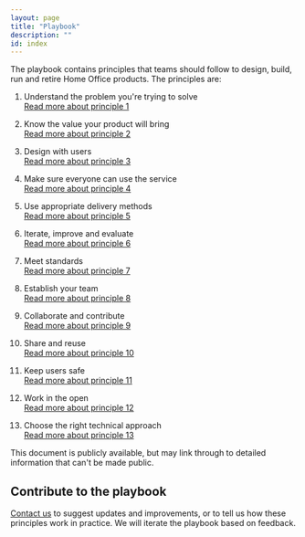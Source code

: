 ```yaml
---
layout: page
title: "Playbook"
description: ""
id: index
---
```


The playbook contains principles that teams should follow to design, build, run and retire Home Office products. The principles are:

1. Understand the problem you're trying to solve  
[Read more about principle 1](https://ukhomeoffice.github.io/playbook/problem/)

2. Know the value your product will bring  
[Read more about principle 2](https://ukhomeoffice.github.io/playbook/know-the-value-your-product-will-bring/)

3. Design with users  
[Read more about principle 3](https://ukhomeoffice.github.io/playbook/be-user-centred/)

4. Make sure everyone can use the service  
[Read more about principle 4](https://ukhomeoffice.github.io/playbook/everyone-can-use/)

5. Use appropriate delivery methods  
[Read more about principle 5](https://ukhomeoffice.github.io/playbook/delivery-methods/)

6. Iterate, improve and evaluate  
[Read more about principle 6](https://ukhomeoffice.github.io/playbook/delivery-methods/)

7. Meet standards  
[Read more about principle 7](https://ukhomeoffice.github.io/playbook/standards-governance/)

8. Establish your team  
[Read more about principle 8](https://ukhomeoffice.github.io/playbook/team/)

9. Collaborate and contribute  
[Read more about principle 9](https://ukhomeoffice.github.io/playbook/collaborate/)

10. Share and reuse  
[Read more about principle 10](https://ukhomeoffice.github.io/playbook/share/)

11. Keep users safe  
[Read more about principle 11](https://ukhomeoffice.github.io/playbook/safe/)

12. Work in the open  
[Read more about principle 12](https://ukhomeoffice.github.io/playbook/open/)

13. Choose the right technical approach  
[Read more about principle 13](https://ukhomeoffice.github.io/playbook/platforms-and-technology/)

This document is publicly available, but may link through to detailed information that can't be made public.

## Contribute to the playbook
[Contact us](mailto:francesca.white@digital.homeoffice.gov.uk) to suggest updates and improvements, or to tell us how these principles work in practice. We will iterate the playbook based on feedback. 

